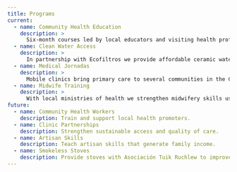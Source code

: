 ```yaml
---
title: Programs
current:
  - name: Community Health Education
    description: >
      Six‑month courses led by local educators and visiting health professionals. Topics include hygiene and sanitation, nutrition and cooking, wound care, first aid, and women’s health.
  - name: Clean Water Access
    description: >
      In partnership with Ecofiltros we provide affordable ceramic water filters and hands‑on training in setup, maintenance, and safe storage.
  - name: Medical Jornadas
    description: >
      Mobile clinics bring primary care to several communities in the Chicacao region, staffed by Guatemalan providers with support from clinicians in the United States.
  - name: Midwife Training
    description: >
      With local ministries of health we strengthen midwifery skills using Laerdal’s Helping Babies Survive curriculum.
future:
  - name: Community Health Workers
    description: Train and support local health promoters.
  - name: Clinic Partnerships
    description: Strengthen sustainable access and quality of care.
  - name: Artisan Skills
    description: Teach artisan skills that generate family income.
  - name: Smokeless Stoves
    description: Provide stoves with Asociación Tuik Ruchlew to improve respiratory health.
---
```

